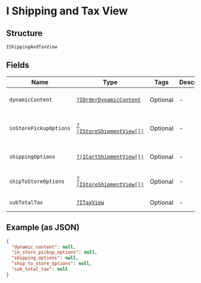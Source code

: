 
# I Shipping and Tax View

## Structure

`IShippingAndTaxView`

## Fields

| Name | Type | Tags | Description | Getter | Setter |
|  --- | --- | --- | --- | --- | --- |
| `dynamicContent` | [`?IOrderDynamicContent`](../../doc/models/i-order-dynamic-content.md) | Optional | - | getDynamicContent(): ?IOrderDynamicContent | setDynamicContent(?IOrderDynamicContent dynamicContent): void |
| `inStorePickupOptions` | [`?(IStoreShipmentView[])`](../../doc/models/i-store-shipment-view.md) | Optional | - | getInStorePickupOptions(): ?array | setInStorePickupOptions(?array inStorePickupOptions): void |
| `shippingOptions` | [`?(ICartShipmentView[])`](../../doc/models/i-cart-shipment-view.md) | Optional | - | getShippingOptions(): ?array | setShippingOptions(?array shippingOptions): void |
| `shipToStoreOptions` | [`?(IStoreShipmentView[])`](../../doc/models/i-store-shipment-view.md) | Optional | - | getShipToStoreOptions(): ?array | setShipToStoreOptions(?array shipToStoreOptions): void |
| `subTotalTax` | [`?ITaxView`](../../doc/models/i-tax-view.md) | Optional | - | getSubTotalTax(): ?ITaxView | setSubTotalTax(?ITaxView subTotalTax): void |

## Example (as JSON)

```json
{
  "dynamic_content": null,
  "in_store_pickup_options": null,
  "shipping_options": null,
  "ship_to_store_options": null,
  "sub_total_tax": null
}
```

